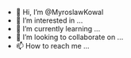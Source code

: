 - 👋 Hi, I’m @MyroslawKowal
- 👀 I’m interested in ...
- 🌱 I’m currently learning ...
- 💞️ I’m looking to collaborate on ...
- 📫 How to reach me ...

<!---
MyroslawKowal/MyroslawKowal is a ✨ special ✨ repository because its `README.md` (this file) appears on your GitHub profile.
You can click the Preview link to take a look at your changes.
--->
